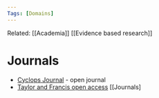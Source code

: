 ```yaml
---
Tags: [Domains]
---
```

Related: [[Academia]] [[Evidence based research]]
# Journals

- [Cyclops Journal](https://www.cyclopsjournal.net/) - open journal
- [Taylor and Francis open access](https://www.tandfonline.com/) [[Journals]